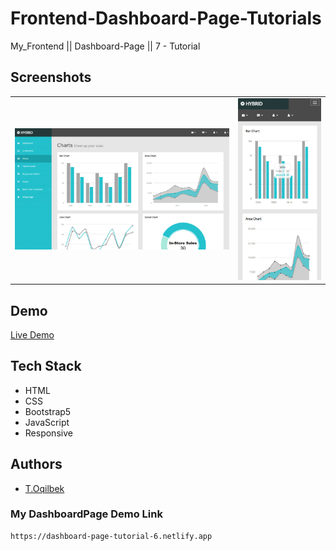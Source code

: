 # Frontend-Dashboard-Page-Tutorials
My_Frontend || Dashboard-Page || 7 - Tutorial

## Screenshots
<table>
    <tr>
        <td>
            <img src="./img/img1.jpg" alt="Frontend-Dashboard-Page-Tutorial">
        </td>
        <td>
            <img src="./img/img2.jpg" alt="Frontend-Dashboard-Page-Tutorial">
        </td>
    </tr>
</table>

## Demo

[Live Demo](https://dashboard-page-tutorial-6.netlify.app)

## Tech Stack

- HTML
- CSS
- Bootstrap5
- JavaScript
- Responsive

## Authors

- [T.Oqilbek](https://www.github.com/tolqinov-o)

### My DashboardPage Demo Link

```
https://dashboard-page-tutorial-6.netlify.app
```